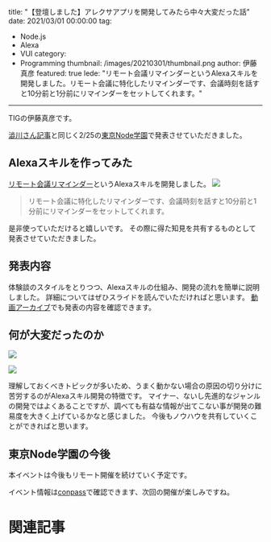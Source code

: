 title: "【登壇しました】アレクサアプリを開発してみたら中々大変だった話"
date: 2021/03/01 00:00:00
tag:
  - Node.js
  - Alexa
  - VUI
category:
  - Programming
thumbnail: /images/20210301/thumbnail.png
author: 伊藤真彦
featured: true
lede: "リモート会議リマインダーというAlexaスキルを開発しました。リモート会議に特化したリマインダーです、会議時刻を話すと10分前と1分前にリマインダーをセットしてくれます。"
---
TIGの伊藤真彦です。

[澁川さん記事](https://future-architect.github.io/articles/20210226/)と同じく2/25の[東京Node学園](https://nodejs.connpass.com/event/203464/)で発表させていただきました。

<script async class="speakerdeck-embed" data-id="65008f9c75ad473096207bda6809b69f" data-ratio="1.77777777777778" src="//speakerdeck.com/assets/embed.js"></script>


## Alexaスキルを作ってみた

[リモート会議リマインダー](https://www.amazon.co.jp/dp/B08W1XTQVF/ref=sr_1_1?__mk_ja_JP=%E3%82%AB%E3%82%BF%E3%82%AB%E3%83%8A&dchild=1&keywords=%E3%83%AA%E3%83%A2%E3%83%BC%E3%83%88%E4%BC%9A%E8%AD%B0&qid=1612535863&s=digital-skills&sr=1-1)というAlexaスキルを開発しました。
![](/images/20210301/image.png)

> リモート会議に特化したリマインダーです、会議時刻を話すと10分前と1分前にリマインダーをセットしてくれます。

是非使っていただけると嬉しいです。
その際に得た知見を共有するものとして発表させていただきました。

## 発表内容

体験談のスタイルをとりつつ、Alexaスキルの仕組み、開発の流れを簡単に説明しました。
詳細についてはぜひスライドを読んでいただければと思います。
[動画アーカイブ](https://www.youtube.com/watch?v=BnRMmzBbu-M)でも発表の内容を確認できます。

## 何が大変だったのか

![](/images/20210301/image_2.png)

![](/images/20210301/image_3.png)

理解しておくべきトピックが多いため、うまく動かない場合の原因の切り分けに苦労するのがAlexaスキル開発の特徴です。
マイナー、ないし先進的なジャンルの開発ではよくあることですが、調べても有益な情報が出てこない事が開発の難易度を大きく上げているかなと感じました。
今後もノウハウを共有していくことができればと思います。

## 東京Node学園の今後

本イベントは今後もリモート開催を続けていく予定です。

イベント情報は[conpass](https://nodejs.connpass.com/)で確認できます、次回の開催が楽しみですね。

# 関連記事

<div class="iframely-embed"><div class="iframely-responsive" style="height: 140px; padding-bottom: 0;"><a href="https://future-architect.github.io/articles/20210226/index.html" data-iframely-url="//cdn.iframe.ly/ZMlnZ2M?iframe=card-small"></a></div></div><script async src="//cdn.iframe.ly/embed.js" charset="utf-8"></script>

<div class="iframely-embed"><div class="iframely-responsive" style="height: 140px; padding-bottom: 0;"><a href="https://future-architect.github.io/articles/20200907/index.html" data-iframely-url="//cdn.iframe.ly/qWUf2Wl?iframe=card-small"></a></div></div><script async src="//cdn.iframe.ly/embed.js" charset="utf-8"></script>
